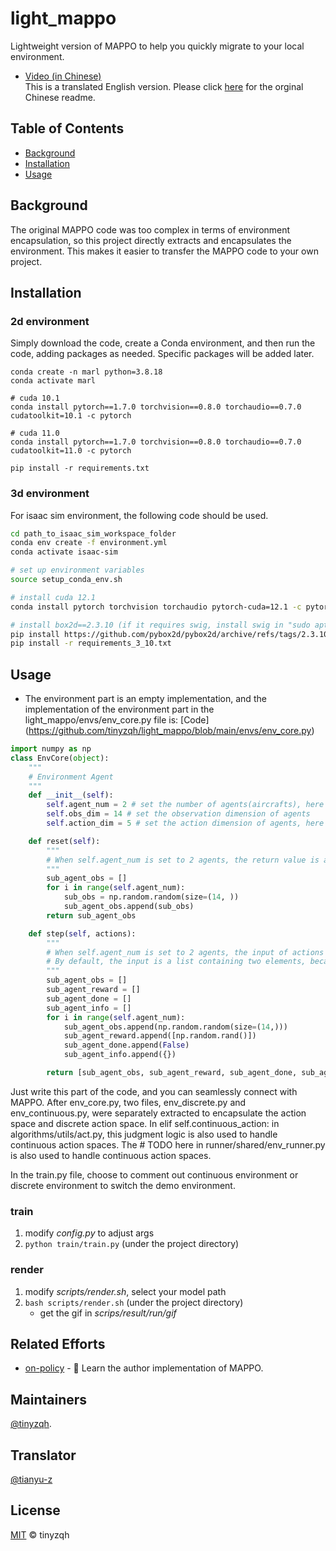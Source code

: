 # light_mappo

Lightweight version of MAPPO to help you quickly migrate to your local environment.

- [Video (in Chinese)](https://www.bilibili.com/video/BV1bd4y1L73N)  
This is a translated English version. Please click [here](README_CN.md) for the orginal Chinese readme.

## Table of Contents

- [Background](#Background)
- [Installation](#Installation)
- [Usage](#Usage)

## Background

The original MAPPO code was too complex in terms of environment encapsulation, so this project directly extracts and encapsulates the environment. This makes it easier to transfer the MAPPO code to your own project.

## Installation

### 2d environment

Simply download the code, create a Conda environment, and then run the code, adding packages as needed. Specific packages will be added later.

```
conda create -n marl python=3.8.18
conda activate marl
 
# cuda 10.1
conda install pytorch==1.7.0 torchvision==0.8.0 torchaudio==0.7.0 cudatoolkit=10.1 -c pytorch
 
# cuda 11.0
conda install pytorch==1.7.0 torchvision==0.8.0 torchaudio==0.7.0 cudatoolkit=11.0 -c pytorch
 
pip install -r requirements.txt
```
### 3d environment

For isaac sim environment, the following code should be used.

```sh
cd path_to_isaac_sim_workspace_folder
conda env create -f environment.yml
conda activate isaac-sim

# set up environment variables
source setup_conda_env.sh

# install cuda 12.1
conda install pytorch torchvision torchaudio pytorch-cuda=12.1 -c pytorch -c nvidia

# install box2d==2.3.10 (if it requires swig, install swig in "sudo apt install swig")
pip install https://github.com/pybox2d/pybox2d/archive/refs/tags/2.3.10.tar.gz
pip install -r requirements_3_10.txt
```

## Usage

- The environment part is an empty implementation, and the implementation of the environment part in the light_mappo/envs/env_core.py file is: [Code] (https://github.com/tinyzqh/light_mappo/blob/main/envs/env_core.py)

```python
import numpy as np
class EnvCore(object):
    """
    # Environment Agent
    """
    def __init__(self):
        self.agent_num = 2 # set the number of agents(aircrafts), here set to two
        self.obs_dim = 14 # set the observation dimension of agents
        self.action_dim = 5 # set the action dimension of agents, here set to a five-dimensional

    def reset(self):
        """
        # When self.agent_num is set to 2 agents, the return value is a list, and each list contains observation data of shape = (self.obs_dim,)
        """
        sub_agent_obs = []
        for i in range(self.agent_num):
            sub_obs = np.random.random(size=(14, ))
            sub_agent_obs.append(sub_obs)
        return sub_agent_obs

    def step(self, actions):
        """
        # When self.agent_num is set to 2 agents, the input of actions is a two-dimensional list, and each list contains action data of shape = (self.action_dim,).
        # By default, the input is a list containing two elements, because the action dimension is 5, so each element has a shape of (5,)
        """
        sub_agent_obs = []
        sub_agent_reward = []
        sub_agent_done = []
        sub_agent_info = []
        for i in range(self.agent_num):
            sub_agent_obs.append(np.random.random(size=(14,)))
            sub_agent_reward.append([np.random.rand()])
            sub_agent_done.append(False)
            sub_agent_info.append({})

        return [sub_agent_obs, sub_agent_reward, sub_agent_done, sub_agent_info]
```


Just write this part of the code, and you can seamlessly connect with MAPPO. After env_core.py, two files, env_discrete.py and env_continuous.py, were separately extracted to encapsulate the action space and discrete action space. In elif self.continuous_action: in algorithms/utils/act.py, this judgment logic is also used to handle continuous action spaces. The # TODO here in runner/shared/env_runner.py is also used to handle continuous action spaces.

In the train.py file, choose to comment out continuous environment or discrete environment to switch the demo environment.

### train

1. modify *config.py* to adjust args
2. `python train/train.py` (under the project directory)

### render

1. modify *scripts/render.sh*, select your model path
2. `bash scripts/render.sh` (under the project directory)
    - get the gif in *scrips/result/run/gif*

## Related Efforts

- [on-policy](https://github.com/marlbenchmark/on-policy) - 💌 Learn the author implementation of MAPPO.

## Maintainers

[@tinyzqh](https://github.com/tinyzqh).

## Translator
[@tianyu-z](https://github.com/tianyu-z)

## License

[MIT](LICENSE) © tinyzqh

